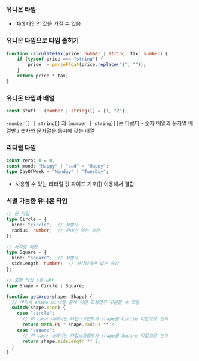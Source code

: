 ### 유니온 타입
- 여러 타입의 값을 가질 수 있음

### 유니온 타입으로 타입 좁히기
```typescript
function calculateTax(price: number | string, tax: number) {
    if (typeof price === "string") {
        price  = parseFloat(price.replace("$", ""));
    } 
    return price * tax;
}
```

### 유니온 타입과 배열
```typescript
const stuff : (number | string)[] = [1, "2"];
```
-`number[] | string[]` 과 `(number | string)[]`는 다르다
    - 숫자 배열과 문자열 배열만 / 숫자와 문자열을 동시에 갖는 배열


### 리터럴 타입
```typescript
const zero: 0 = 0;
const mood: "Happy" | "sad" = "Happy";
type DayOfWeek = "Monday" | "TuesDay";
```
- 사용할 수 있는 리터럴 값 파이프 기호(|) 이용해서 결합


### 식별 가능한 유니온 타입
```typescript
// 원 타입
type Circle = {
  kind: "circle";  // 식별자
  radius: number;  // 원에만 있는 속성
};

// 사각형 타입
type Square = {
  kind: "square";  // 식별자
  sideLength: number;  // 사각형에만 있는 속성
};

// 도형 타입 (유니온)
type Shape = Circle | Square;

function getArea(shape: Shape) {
  // 여기서 shape.kind를 통해 어떤 도형인지 구분할 수 있음
  switch(shape.kind) {
    case "circle":
      // 이 case 내에서는 타입스크립트가 shape를 Circle 타입으로 인식
      return Math.PI * shape.radius ** 2;
    case "square":
      // 이 case 내에서는 타입스크립트가 shape를 Square 타입으로 인식
      return shape.sideLength ** 2;
  }
}
```
